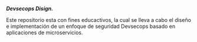 ***Devsecops Disign.***

Este repositorio esta con fines educactivos, la cual se lleva a cabo el diseño e implementación de un enfoque de seguridad Devsecops basado en aplicaciones de microservicios.
